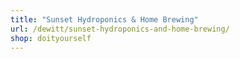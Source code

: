 ```yaml
---
title: "Sunset Hydroponics & Home Brewing"
url: /dewitt/sunset-hydroponics-and-home-brewing/
shop: doityourself
---
```

